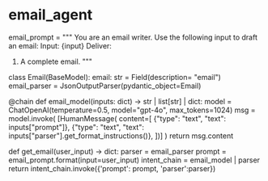# email_agent

email_prompt = """
  You are an email writer. Use the following input to draft an email:
  Input: {input}
  Deliver:
  1. A complete email.
"""

class Email(BaseModel):
  email: str = Field(description= "email")
email_parser = JsonOutputParser(pydantic_object=Email)

@chain
def email_model(inputs: dict) -> str | list[str] | dict:
 model = ChatOpenAI(temperature=0.5, model="gpt-4o", max_tokens=1024)
 msg = model.invoke(
             [HumanMessage(
             content=[
             {"type": "text", "text": inputs["prompt"]},
             {"type": "text", "text": inputs["parser"].get_format_instructions()},
             ])]
             )
 return msg.content


def get_email(user_input) -> dict:
   parser = email_parser
   prompt = email_prompt.format(input=user_input)
   intent_chain = email_model | parser
   return intent_chain.invoke({'prompt': prompt, 'parser':parser})
